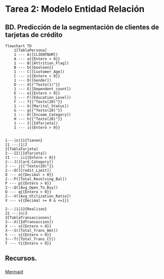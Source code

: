# Tarea 2: Modelo Entidad Relación

## BD. Predicción de la segmentación de clientes de tarjetas de crédito

```mermaid
flowchart TD
    1[TablaPersona]
    1 --- A([CLIENTNUM])
    A --- a{{Entero > 0}}
    1 --- B([Attrition_Flag])
    B --- b{{boolean}}
    1 --- C([Customer_Age])
    C --- c{{Entero > 0}}
    1 --- D([Gender])
    D --- d{{"Texto(1)"}}
    1 --- E([Dependent_count])
    E --- e{{Entero > 0}}
    1 --- F([Education_Level])
    F --- f{{"Texto(20)"}}
    1 --- G([Marital_Status])
    G --- g{{"Texto(20)"}}
    1 --- H([Income_Category])
    H --- h{{"Texto(20)"}}
    1 --- I([IdTarjeta])
    I --- i{{Entero > 0}}
    

1---|n|11{Tienen}
11 ---|1|2
2[TablaTarjeta]
2---II([IdTarjeta])
II --- ii{{Entero > 0}}
2---J([Card_Category])
J --- j{{"Texto(20)"}}
2---O([Credit_Limit])
O --- o{{Decimal > 0}}
2---P([Total_Revolving_Bal])
P --- p{{Entero > 0}}
2---Q([Avg_Open_To_Buy])
Q --- q{{Entero > 0}}
2---V([Avg_Utilization_Ratio])
V --- v{{Decimal >= 0 & <=1}}

2---|1|22{Realizan}
22 ---|n|3
3[TablaTransacciones]
3---X([IdTransaccion])
X --- x{{Entero > 0}}
3---S([Total_Trans_Amt])
S --- s{{Entero > 0}}
3---T([Total_Trans_Ct])
T --- t{{Entero > 0}}

```
## Recursos.

### 
[Mermaid](https://mermaid.live/edit#pako:eNp9lG1P4kAUhf9KMx82NUHTaddSyLoJbyoGX6nGbGuaoR3rmHaGLVNWLfz3nbnQCIr2C2XOfe6ZOXOhQrFIKGqjx0z8i59IIQ2_H3JDPTjwySQjV7SYCU4e1ovG_v6-0TGD3mg4uPAvbs8f9lZKBxRSVQMuaSGM34a1XG5CXTPoSFkwyQSPjjOS1mQX5ElVTYTIKOHbWE95lTMpclpEnZTWUA_E-Gu7vhmcUJ7Qoib6sJxUVYh8-iKFifdCtM0MzKBPp5riMopFyWUND0CnX9sdm8EgKWMCpxvROc1q9Bj0x3df2_pkfGIG50RFQ7JoLIksZzV8AnL6LXxqBkMeq4CiHpE0FcVrTZ-C_vQtPVR04pPimUpSc0NQ2K7ThjzkWKkLvsC48hnllCsJQ7MFXtght1eDU_dUC0oafvQZrk0-uejqM3XppEi2DnQG9c87DqOJS0UUNGEyGrGcwb1dAiCqqk9jlpNs0-DKDHyh476hc5HNGU-jLoEruwJqumtX12qC52l0qSYk8kXULWFf1wD83QXcrYBbyTL2thqNG_2hsTvA5hu7OzIs44fx6whrfNVAB2pXN5RoXuds28YqfCfkzjrngvAZiWPVnc5U2o4quIew3wVteA-GLx_3qcvHdRqARJ0c8hsDMNsF-NtAD-p9qJfb9aiB1C83JyxRfzKVnqEQySea0xC11WtCH0mZyRCFXJeSUorxK49RWxYlbaBymqgJ6DOSFiSvF6eE_xFi8ytqV-gFtR3roOm6Tcs5bB16GNtNu4FeURtb9sFPbLlO07Ncz2t5eNlAb9DBOmh5TtNttVzLcbHdcr3lf0YBjmI)